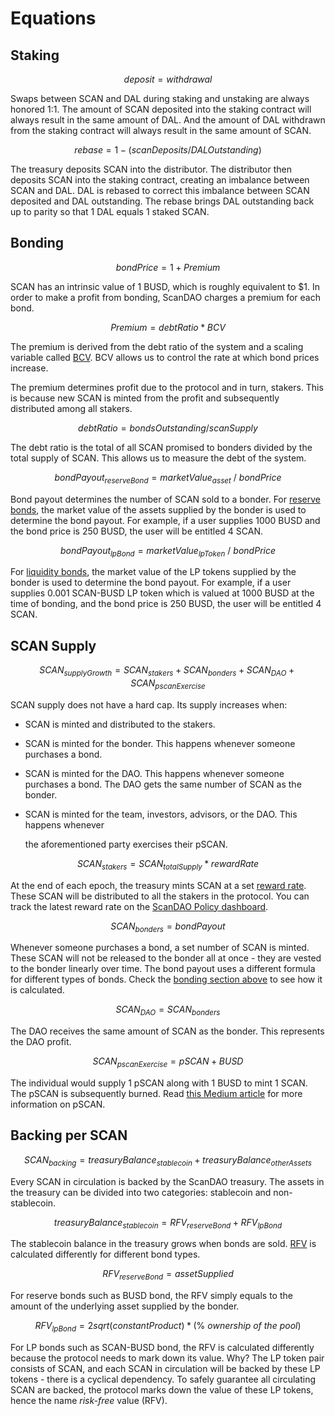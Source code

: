 # Equations

## Staking

$$
deposit = withdrawal
$$

Swaps between SCAN and DAL during staking and unstaking are always honored 1:1. The amount of SCAN deposited into the staking contract will always result in the same amount of DAL. And the amount of DAL withdrawn from the staking contract will always result in the same amount of SCAN.

$$
rebase = 1 - ( scanDeposits / DALOutstanding )
$$

The treasury deposits SCAN into the distributor. The distributor then deposits SCAN into the staking contract, creating an imbalance between SCAN and DAL. DAL is rebased to correct this imbalance between SCAN deposited and DAL outstanding. The rebase brings DAL outstanding back up to parity so that 1 DAL equals 1 staked SCAN.

## Bonding

$$
bond Price = 1 + Premium
$$

SCAN has an intrinsic value of 1 BUSD, which is roughly equivalent to $1. In order to make a profit from bonding, ScanDAO charges a premium for each bond.

$$
Premium = debt Ratio * BCV
$$

The premium is derived from the debt ratio of the system and a scaling variable called [BCV](https://docs.scandao.com/references/glossary#bcv). BCV allows us to control the rate at which bond prices increase.

The premium determines profit due to the protocol and in turn, stakers. This is because new SCAN is minted from the profit and subsequently distributed among all stakers.

$$
debt Ratio = bondsOutstanding/scanSupply
$$

The debt ratio is the total of all SCAN promised to bonders divided by the total supply of SCAN. This allows us to measure the debt of the system.

$$
bondPayout_{reserveBond} = marketValue_{asset}\ /\ bondPrice
$$

Bond payout determines the number of SCAN sold to a bonder. For [reserve bonds](https://docs.scandao.com/references/glossary#reserve-bonds), the market value of the assets supplied by the bonder is used to determine the bond payout. For example, if a user supplies 1000 BUSD and the bond price is 250 BUSD, the user will be entitled 4 SCAN.

$$
bondPayout_{lpBond} = marketValue_{lpToken}\ /\ bondPrice
$$

For [liquidity bonds](https://docs.scandao.com/references/glossary#liquidity-bonds), the market value of the LP tokens supplied by the bonder is used to determine the bond payout. For example, if a user supplies 0.001 SCAN-BUSD LP token which is valued at 1000 BUSD at the time of bonding, and the bond price is 250 BUSD, the user will be entitled 4 SCAN.

## SCAN Supply

$$
SCAN_{supplyGrowth} = SCAN_{stakers} + SCAN_{bonders} + SCAN_{DAO} + SCAN_{pscanExercise}
$$

SCAN supply does not have a hard cap. Its supply increases when:

* SCAN is minted and distributed to the stakers.
* SCAN is minted for the bonder. This happens whenever someone purchases a bond.
* SCAN is minted for the DAO. This happens whenever someone purchases a bond. The DAO gets the same number of SCAN as the bonder.
* SCAN is minted for the team, investors, advisors, or the DAO. This happens whenever

  the aforementioned party exercises their pSCAN.

$$
SCAN_{stakers} = SCAN_{totalSupply} * rewardRate
$$

At the end of each epoch, the treasury mints SCAN at a set [reward rate](https://docs.scandao.com/references/glossary#reward-rate). These SCAN will be distributed to all the stakers in the protocol. You can track the latest reward rate on the [ScanDAO Policy dashboard](https://dune.xyz/shadow/ScanDAO-Policy).

$$
SCAN_{bonders} = bondPayout
$$

Whenever someone purchases a bond, a set number of SCAN is minted. These SCAN will not be released to the bonder all at once - they are vested to the bonder linearly over time. The bond payout uses a different formula for different types of bonds. Check the [bonding section above](equations.md#bonding) to see how it is calculated.

$$
SCAN_{DAO} = SCAN_{bonders}
$$

The DAO receives the same amount of SCAN as the bonder. This represents the DAO profit.

$$
SCAN_{pscanExercise} = pSCAN + BUSD
$$

The individual would supply 1 pSCAN along with 1 BUSD to mint 1 SCAN. The pSCAN is subsequently burned. Read [this Medium article](https://scandao.medium.com/what-is-poh-16b2c38a6cd6) for more information on pSCAN.

## Backing per SCAN

$$
SCAN_{backing} = treasuryBalance_{stablecoin} + treasuryBalance_{otherAssets}
$$

Every SCAN in circulation is backed by the ScanDAO treasury. The assets in the treasury can be divided into two categories: stablecoin and non-stablecoin.

$$
treasuryBalance_{stablecoin} = RFV_{reserveBond} + RFV_{lpBond}
$$

The stablecoin balance in the treasury grows when bonds are sold. [RFV](https://docs.scandao.com/references/glossary#rfv) is calculated differently for different bond types.

$$
RFV_{reserveBond} = assetSupplied
$$

For reserve bonds such as BUSD bond, the RFV simply equals to the amount of the underlying asset supplied by the bonder.

$$
RFV_{lpBond} = 2sqrt(constantProduct) * (\%\ ownership\ of\ the\ pool)
$$

For LP bonds such as SCAN-BUSD bond, the RFV is calculated differently because the protocol needs to mark down its value. Why? The LP token pair consists of SCAN, and each SCAN in circulation will be backed by these LP tokens - there is a cyclical dependency. To safely guarantee all circulating SCAN are backed, the protocol marks down the value of these LP tokens, hence the name _risk-free_ value \(RFV\).

